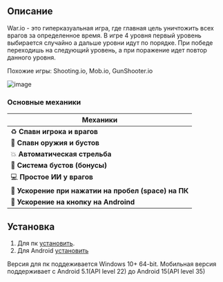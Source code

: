 ## Описание

War.io - это гиперказуальная игра, где главная цель уничтожить всех врагов за определенное время. В игре 4 уровня первый уровень выбирается случайно а дальше уровни идут по порядке. При победе переходишь на следующий уровень, а при поражение идет повтор данного уровня.

Похожие игры: Shooting.io, Mob.io, GunShooter.io

![image](https://github.com/user-attachments/assets/9921ee5a-4093-447b-ac9c-bfc07184b96b)

### Основные механики

| Механики                                            |
|-----------------------------------------------------|
| ♻️ **Спавн игрока и врагов**                        |
| 🔫 **Спавн оружия и бустов**                        |
| 💥 **Автоматическая стрельба**                      |
| 💊 **Система бустов (бонусы)**                      |
| 💻 **Простое ИИ у врагов**                          |
| 🏃 **Ускорение при нажатии на пробел (space) на ПК**|
| 🏃 **Ускорение на кнопку на Androind**              |                                                    

## Установка

1. Для пк [установить](https://drive.google.com/uc?export=download&id=1JWFn2FLaMCwdtT9Mk0BZHJSRmubwxxgV).
2. Для Android [установить](https://drive.google.com/uc?export=download&id=1oMgfHYZr9QImjh9blXNgJlE5lhegxuH0)

Версия для пк поддеживается Windows 10+ 64-bit. Мобильная версия поддерживает с Android 5.1(API level 22) до Android 15(API level 35)